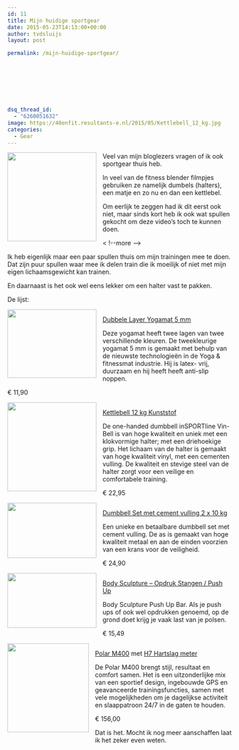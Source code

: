 ```yaml
---
id: 11
title: Mijn huidige sportgear
date: 2015-05-23T14:13:00+00:00
author: tvdsluijs
layout: post

permalink: /mijn-huidige-sportgear/








dsq_thread_id:
  - "6260051632"
image: https://40enfit.resultants-e.nl/2015/05/Kettlebell_12_kg.jpg
categories:
  - Gear
---
```

<div class="separator" style="clear: both; text-align: center;">
  <a href="https://sportbay.nl/static/files/22/95/2295/Kettlebell_12_kg.jpg" imageanchor="1" style="clear: left; float: left; margin-bottom: 1em; margin-right: 1em;"><img border="0" height="200" src="https://sportbay.nl/static/files/22/95/2295/Kettlebell_12_kg.jpg" width="200" /></a>
</div>

Veel van mijn bloglezers vragen of ik ook sportgear thuis heb.

In veel van de fitness blender filmpjes gebruiken ze namelijk dumbels (halters), een matje en zo nu en dan een kettlebel.

Om eerlijk te zeggen had ik dit eerst ook niet, maar sinds kort heb ik ook wat spullen gekocht om deze video&#8217;s toch te kunnen doen.

< !--more -->

Ik heb eigenlijk maar een paar spullen thuis om mijn trainingen mee te doen. Dat zijn puur spullen waar mee ik delen train die ik moeilijk of niet met mijn eigen lichaamsgewicht kan trainen.

En daarnaast is het ook wel eens lekker om een halter vast te pakken.

De lijst:

<div class="separator" style="clear: both; text-align: center;">
  <a href="https://sportbay.nl/static/files/29/29/2929/Yogamat-Two-toned_inner.jpg" imageanchor="1" style="clear: left; float: left; margin-bottom: 1em; margin-right: 1em;"><img border="0" height="154" src="https://sportbay.nl/static/files/29/29/2929/Yogamat-Two-toned_inner.jpg" width="200" /></a>
</div>

<a href="http://www.sportbay.nl/home/affiliate/?tt=5501_12_216549_&r=https%3A%2F%2Fsportbay.nl%2Fnl%2Fpr%2FDubbele-Layer-yogamat-5-mm%2F965" target="_blank">Dubbele Layer Yogamat 5 mm</a>

Deze yogamat heeft twee lagen van twee verschillende kleuren. De tweekleurige yogamat 5 mm is gemaakt met behulp van de nieuwste technologieën in de Yoga & fitnessmat industrie. Hij is latex- vrij, duurzaam en hij heeft heeft anti-slip noppen.

€ 11,90



<div class="separator" style="clear: both; text-align: center;">
  <a href="https://sportbay.nl/static/files/22/95/2295/Kettlebell_12_kg_inner.jpg" imageanchor="1" style="clear: left; float: left; margin-bottom: 1em; margin-right: 1em;"><img border="0" height="200" src="https://sportbay.nl/static/files/22/95/2295/Kettlebell_12_kg_inner.jpg" width="200" /></a>
</div>

<a href="http://www.sportbay.nl/home/affiliate/?tt=5501_12_216549_&r=https%3A%2F%2Fsportbay.nl%2Fnl%2Fpr%2FKettlebell-12-kg-Kunststof-kopen%2F819" rel="nofollow" target="_blank">Kettlebell 12 kg Kunststof</a>

De one-handed dumbbell inSPORTline Vin-Bell is van hoge kwaliteit en uniek met een klokvormige halter; met een driehoekige grip. Het lichaam van de halter is gemaakt van hoge kwaliteit vinyl, met een cementen vulling. De kwaliteit en stevige steel van de halter zorgt voor een veilige en comfortabele training.

€ 22,95



<div class="separator" style="clear: both; text-align: center;">
  <a href="https://sportbay.nl/static/files/6/13/613/Dumbbell_Set_met_cement_vulling_2_x_10_kg_inner.jpg" imageanchor="1" style="clear: left; float: left; margin-bottom: 1em; margin-right: 1em;"><img border="0" height="124" src="https://sportbay.nl/static/files/6/13/613/Dumbbell_Set_met_cement_vulling_2_x_10_kg_inner.jpg" width="200" /></a>
</div>

<a href="http://www.sportbay.nl/home/affiliate/?tt=5501_12_216549_&r=https%3A%2F%2Fsportbay.nl%2Fnl%2Fpr%2FDumbbell-Set-met-cement-vulling-2-x-10-kg%2F458" rel="nofollow" target="_blank">Dumbbell Set met cement vulling 2 x 10 kg</a>

Een unieke en betaalbare dumbbell set met cement vulling. De as is gemaakt van hoge kwaliteit metaal en aan de einden voorzien van een krans voor de veiligheid.

€ 24,90



<div class="separator" style="clear: both; text-align: center;">
  <a href="http://s.s-bol.com/imgbase0/imagebase3/large/FC/7/1/9/1/9200000028301917.jpg" imageanchor="1" style="clear: left; float: left; margin-bottom: 1em; margin-right: 1em;"><img border="0" src="http://s.s-bol.com/imgbase0/imagebase3/large/FC/7/1/9/1/9200000028301917.jpg" height="123" width="200" /></a>
</div>

<a href="https://partnerprogramma.bol.com/click/click?p=1&t=url&s=34999&f=TXL&url=http%3A%2F%2Fwww.bol.com%2Fnl%2Fp%2Fbody-sculpture-opdruk-stangen-push-up-zwart-grijs%2F9200000028301917%2F&name=veertigenfit" rel="nofollow" target="_blank">Body Sculpture &#8211; Opdruk Stangen / Push Up</a>

Body Sculpture Push Up Bar. Als je push ups of ook wel opdrukken genoemd, op de grond doet krijg je vaak last van je polsen.

€ 15,49

<div class="separator" style="clear: both; text-align: center;">
  <a href="http://www.athleteshop.nl/media/catalog/product/cache/68/image/1200x/040ec09b1e35df139433887a97daa66f/m/4/m400black2_3.png" imageanchor="1" style="clear: left; float: left; margin-bottom: 1em; margin-right: 1em;"><img border="0" src="http://www.athleteshop.nl/media/catalog/product/cache/68/image/1200x/040ec09b1e35df139433887a97daa66f/m/4/m400black2_3.png" height="200" width="183" /></a>
</div>

<a href="http://www.athleteshop.nl/ext/?tt=18163_13_216549_veertigenfit&r=http%3A%2F%2Fwww.athleteshop.nl%2Fpolar-m400-gps-sporthorloge-zonder-hartslagsensor-zwart" rel="nofollow" target="_blank">Polar M400</a> met <a href="http://www.athleteshop.nl/ext/?tt=18163_13_216549_veertigenfit&r=http%3A%2F%2Fwww.athleteshop.nl%2Fpolar-h7-hartslagsensor-zwart" rel="nofollow" target="_blank">H7 Hartslag meter</a>

De Polar M400 brengt stijl, resultaat en comfort samen. Het is een uitzonderlijke mix van een sportief design, ingebouwde GPS en geavanceerde trainingsfuncties, samen met vele mogelijkheden om je dagelijkse activiteit en slaappatroon 24/7 in de gaten te houden.

€ 156,00

Dat is het. Mocht ik nog meer aanschaffen laat ik het zeker even weten.